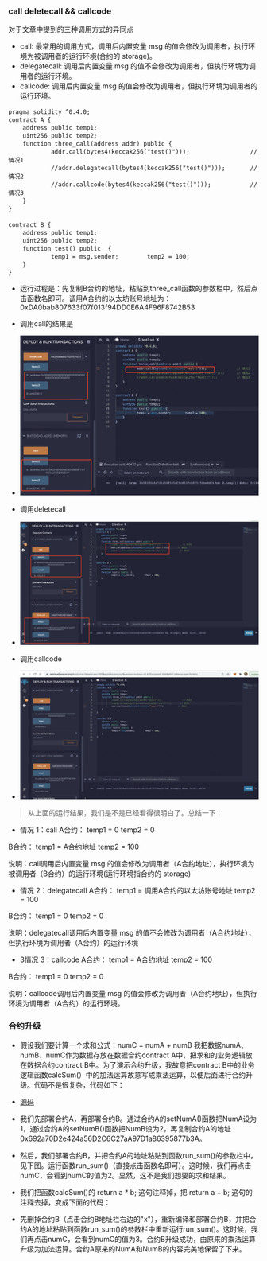 
### call   deletecall  && callcode 

对于文章中提到的三种调用方式的异同点

- call: 最常用的调用方式，调用后内置变量 msg 的值会修改为调用者，执行环境为被调用者的运行环境(合约的 storage)。
- delegatecall: 调用后内置变量 msg 的值不会修改为调用者，但执行环境为调用者的运行环境。
- callcode: 调用后内置变量 msg 的值会修改为调用者，但执行环境为调用者的运行环境。
 


```
pragma solidity ^0.4.0; 
contract A {
    address public temp1;
    uint256 public temp2;
    function three_call(address addr) public {
            addr.call(bytes4(keccak256("test()")));                 // 情况1
            //addr.delegatecall(bytes4(keccak256("test()")));       // 情况2
            //addr.callcode(bytes4(keccak256("test()")));           // 情况3   
    }
} 

contract B {
    address public temp1;
    uint256 public temp2;    
    function test() public  {
            temp1 = msg.sender;        temp2 = 100;    
    }
}

```

- 运行过程是：先复制B合约的地址，粘贴到three_call函数的参数栏中，然后点击函数名即可。调用A合约的以太坊账号地址为：0xDA0bab807633f07f013f94DD0E6A4F96F8742B53

- 调用call的结果是 
- ![image.png](../../img/call.png)

- 调用deletecall 
- ![image.png](../../img/deletecall.png)

- 调用callcode 
-  ![image.png](../../img/callcode.png)


> 从上面的运行结果，我们是不是已经看得很明白了。总结一下：
- 情况 1：call
A合约：
temp1 = 0
temp2 = 0

B合约：
temp1 = A合约地址
temp2 = 100

说明：call调用后内置变量 msg 的值会修改为调用者（A合约地址），执行环境为被调用者（B合约）的运行环境(运行环境指合约的 storage)

- 情况 2：delegatecall
A合约：
temp1 = 调用A合约的以太坊账号地址
temp2 = 100

B合约：
temp1 = 0
temp2 = 0

说明：delegatecall调用后内置变量 msg 的值不会修改为调用者（A合约地址），但执行环境为调用者（A合约）的运行环境

- 3情况 3：callcode
A合约：
temp1 = A合约地址
temp2 = 100

B合约：
temp1 = 0
temp2 = 0

说明：callcode调用后内置变量 msg 的值会修改为调用者（A合约地址），但执行环境为调用者（A合约）的运行环境。
 

 
### 合约升级

- 假设我们要计算一个求和公式：numC = numA + numB
我把数据numA、numB、numC作为数据存放在数据合约contract A中，把求和的业务逻辑放在数据合约contract B中。为了演示合约升级，我故意把contract B中的业务逻辑函数calcSum(）中的加法运算故意写成乘法运算，以便后面进行合约升级。代码不是很复杂，代码如下：



- [源码](Solidity/DataTypeSuper/call&deletecall&callcode/demo.sol)


- 我们先部署合约A，再部署合约B。通过合约A的setNumA()函数把NumA设为1，通过合约A的setNumB()函数把NumB设为2，再复制合约A的地址 0x692a70D2e424a56D2C6C27aA97D1a86395877b3A。

- 然后，我们部署合约B，并把合约A的地址粘贴到函数run_sum()的参数栏中，见下图。运行函数run_sum()（直接点击函数名即可）。这时候，我们再点击numC，会看到numC的值为2。显然，这不是我们想要的求和结果。

- 我们把函数calcSum()的 return a * b; 这句注释掉，把 return a + b; 这句的注释去掉，变成下面的代码：

- 先删掉合约B（点击合约B地址栏右边的"x"），重新编译和部署合约B，并把合约A的地址粘贴到函数run_sum()的参数栏中重新运行run_sum()。这时候，我们再点击numC，会看到numC的值为3。合约B升级成功，由原来的乘法运算升级为加法运算。合约A原来的NumA和NumB的内容完美地保留了下来。


 

